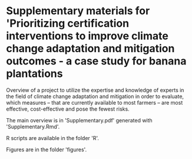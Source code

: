 # Supplementary materials for 'Prioritizing certification interventions to improve climate change adaptation and mitigation outcomes - a case study for banana plantations

Overview of a project to utilize the expertise and knowledge of experts in the field of climate change adaptation and mitigation in order to evaluate, which measures – that are currently available to most farmers – are most effective, cost-effective and pose the fewest risks. 

The main overview is in 'Supplementary.pdf' generated with 'Supplementary.Rmd'.

R scripts are available in the folder 'R'.

Figures are in the folder 'figures'.

